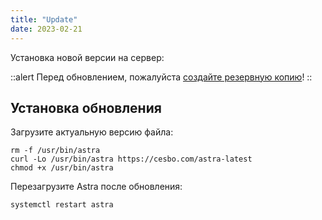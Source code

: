 ```yaml
---
title: "Update"
date: 2023-02-21
---
```


Установка новой версии на сервер:

::alert
Перед обновлением, пожалуйста [создайте резервную копию](https://help.cesbo.com/astra/admin-guide/administration/backup)!
::

## Установка обновления[](https://help.cesbo.com/astra/admin-guide/administration/update#install-update)

Загрузите актуальную версию файла:

```
rm -f /usr/bin/astra
curl -Lo /usr/bin/astra https://cesbo.com/astra-latest
chmod +x /usr/bin/astra
```

Перезагрузите Astra после обновления:

```
systemctl restart astra
```
